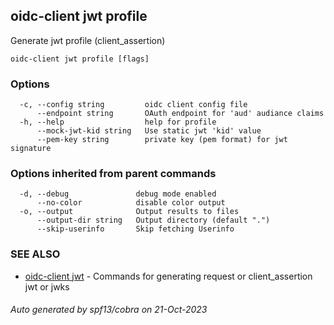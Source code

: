 ## oidc-client jwt profile

Generate jwt profile (client_assertion)

```
oidc-client jwt profile [flags]
```

### Options

```
  -c, --config string         oidc client config file
      --endpoint string       OAuth endpoint for 'aud' audiance claims
  -h, --help                  help for profile
      --mock-jwt-kid string   Use static jwt 'kid' value
      --pem-key string        private key (pem format) for jwt signature
```

### Options inherited from parent commands

```
  -d, --debug               debug mode enabled
      --no-color            disable color output
  -o, --output              Output results to files
      --output-dir string   Output directory (default ".")
      --skip-userinfo       Skip fetching Userinfo
```

### SEE ALSO

* [oidc-client jwt](oidc-client_jwt.md)	 - Commands for generating request or client_assertion jwt or jwks

###### Auto generated by spf13/cobra on 21-Oct-2023
